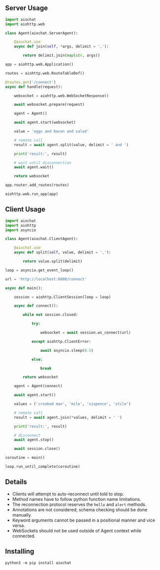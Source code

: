 ## Server Usage
```py
import aiochat
import aiohttp.web

class Agent(aiochat.ServerAgent):

    @aiochat.use
    async def join(self, *args, delimit = ','):

        return delimit.join(map(str, args))

app = aiohttp.web.Application()

routes = aiohttp.web.RouteTableDef()

@routes.get('/connect')
async def handle(request):

    websocket = aiohttp.web.WebSocketResponse()

    await websocket.prepare(request)

    agent = Agent()

    await agent.start(websocket)

    value = 'eggs and bacon and salad'

    # remote call
    result = await agent.split(value, delimit = ' and ')

    print('result:', result)

    # wait until disconnection
    await agent.wait()

    return websocket

app.router.add_routes(routes)

aiohttp.web.run_app(app)
```
## Client Usage
```py
import aiochat
import aiohttp
import asyncio

class Agent(aiochat.ClientAgent):

    @aiochat.use
    async def split(self, value, delimit = ','):

        return value.split(delimit)

loop = asyncio.get_event_loop()

url = 'http://localhost:8080/connect'

async def main():

    session = aiohttp.ClientSession(loop = loop)

    async def connect():

        while not session.closed:

            try:

                websocket = await session.ws_connect(url)

            except aiohttp.ClientError:

                await asyncio.sleep(0.5)

            else:

                break

        return websocket

    agent = Agent(connect)

    await agent.start()

    values = ('crooked man', 'mile', 'sixpence', 'stile')

    # remote call
    result = await agent.join(*values, delimit = ' ')

    print('result:', result)

    # disconnect
    await agent.stop()

    await session.close()

coroutine = main()

loop.run_until_complete(coroutine)
```
## Details
- Clients will attempt to auto-reconnect until told to stop.
- Method names have to follow python function name limitations.
- The reconnection protocol reserves the `hello` and `alert` methods.
- Annotations are not considered; schema checking should be done manually.
- Keyword arguments cannot be passed in a positional manner and vice versa.
- WebSockets should not be used outside of Agent context while connected.
## Installing
```
python3 -m pip install aiochat
```
